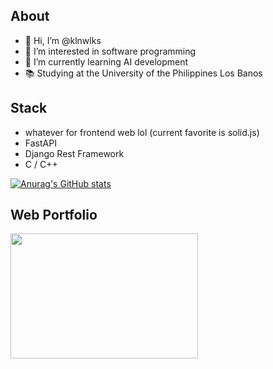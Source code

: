 ## About
- 👋 Hi, I’m @klnwlks
- 👀 I’m interested in software programming
- 🌱 I’m currently learning AI development
- 📚 Studying at the University of the Philippines Los Banos

## Stack
- whatever for frontend web lol (current favorite is solid.js)
- FastAPI
- Django Rest Framework
- C / C++

[![Anurag's GitHub stats](https://github-readme-stats.vercel.app/api?username=klnwlks&count_private=true&show_icons=true&theme=transparent)](https://github.com/anuraghazra/github-readme-stats)

## Web Portfolio
[<img src="https://lukas-bebis.netlify.app/embed.png" width="300" height="200" />](https://lukas-bebis.netlify.app)
